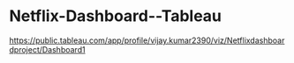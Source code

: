 # Netflix-Dashboard--Tableau
https://public.tableau.com/app/profile/vijay.kumar2390/viz/Netflixdashboardproject/Dashboard1
